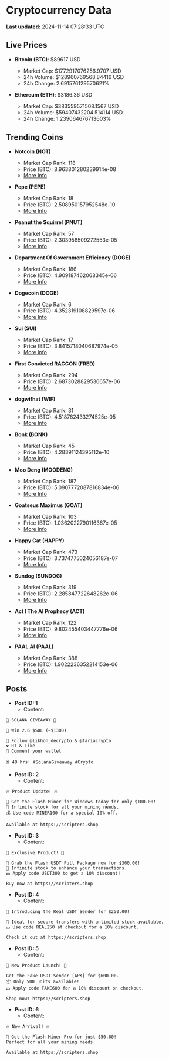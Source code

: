 # Cryptocurrency Data

**Last updated:** 2024-11-14 07:28:33 UTC

## Live Prices
- **Bitcoin (BTC)**: $89617 USD
  - Market Cap: $1772917076256.9707 USD
  - 24h Volume: $128960769568.84416 USD
  - 24h Change: 2.691576129570621%

- **Ethereum (ETH)**: $3186.36 USD
  - Market Cap: $383559571508.1567 USD
  - 24h Volume: $59407432204.514114 USD
  - 24h Change: 1.239064676713603%

## Trending Coins
- **Notcoin (NOT)**
  - Market Cap Rank: 118
  - Price (BTC): 8.963801280239914e-08
  - [More Info](https://www.coingecko.com/en/coins/notcoin)

- **Pepe (PEPE)**
  - Market Cap Rank: 18
  - Price (BTC): 2.508950157952548e-10
  - [More Info](https://www.coingecko.com/en/coins/pepe)

- **Peanut the Squirrel (PNUT)**
  - Market Cap Rank: 57
  - Price (BTC): 2.303958509272553e-05
  - [More Info](https://www.coingecko.com/en/coins/peanut-the-squirrel)

- **Department Of Government Efficiency (DOGE)**
  - Market Cap Rank: 186
  - Price (BTC): 4.909187462068345e-06
  - [More Info](https://www.coingecko.com/en/coins/department-of-government-efficiency)

- **Dogecoin (DOGE)**
  - Market Cap Rank: 6
  - Price (BTC): 4.352319108829597e-06
  - [More Info](https://www.coingecko.com/en/coins/dogecoin)

- **Sui (SUI)**
  - Market Cap Rank: 17
  - Price (BTC): 3.8415718040687974e-05
  - [More Info](https://www.coingecko.com/en/coins/sui)

- **First Convicted RACCON (FRED)**
  - Market Cap Rank: 294
  - Price (BTC): 2.6873028829536657e-06
  - [More Info](https://www.coingecko.com/en/coins/first-convicted-raccon)

- **dogwifhat (WIF)**
  - Market Cap Rank: 31
  - Price (BTC): 4.518762433274525e-05
  - [More Info](https://www.coingecko.com/en/coins/dogwifhat)

- **Bonk (BONK)**
  - Market Cap Rank: 45
  - Price (BTC): 4.28391124395112e-10
  - [More Info](https://www.coingecko.com/en/coins/bonk)

- **Moo Deng (MOODENG)**
  - Market Cap Rank: 187
  - Price (BTC): 5.0907772087816834e-06
  - [More Info](https://www.coingecko.com/en/coins/moo-deng)

- **Goatseus Maximus (GOAT)**
  - Market Cap Rank: 103
  - Price (BTC): 1.0362022790116367e-05
  - [More Info](https://www.coingecko.com/en/coins/goatseus-maximus)

- **Happy Cat (HAPPY)**
  - Market Cap Rank: 473
  - Price (BTC): 3.7374775024056187e-07
  - [More Info](https://www.coingecko.com/en/coins/happycat)

- **Sundog (SUNDOG)**
  - Market Cap Rank: 319
  - Price (BTC): 2.285847722648262e-06
  - [More Info](https://www.coingecko.com/en/coins/sundog)

- **Act I The AI Prophecy (ACT)**
  - Market Cap Rank: 122
  - Price (BTC): 9.802455403447776e-06
  - [More Info](https://www.coingecko.com/en/coins/act-i-the-ai-prophecy)

- **PAAL AI (PAAL)**
  - Market Cap Rank: 388
  - Price (BTC): 1.9022236352214153e-06
  - [More Info](https://www.coingecko.com/en/coins/paal-ai)

## Posts
- **Post ID: 1**
  - Content:
```
🚀 SOLANA GIVEAWAY 🚀

🎁 Win 2.6 $SOL (~$1300)

🤝 Follow @likhon_decrypto & @fariacrypto
❤️ RT & Like
💬 Comment your wallet

⏳ 48 hrs! #SolanaGiveaway #Crypto
```

- **Post ID: 2**
  - Content:
```
🔥 Product Update! 🔥

🚀 Get the Flash Miner for Windows today for only $100.00!
🔋 Infinite stock for all your mining needs.
💰 Use code MINER100 for a special 10% off.

Available at https://scripters.shop
```

- **Post ID: 3**
  - Content:
```
🎁 Exclusive Product! 🎁

💸 Grab the Flash USDT Full Package now for $300.00!
🎉 Infinite stock to enhance your transactions.
💵 Apply code USDT300 to get a 10% discount!

Buy now at https://scripters.shop
```

- **Post ID: 4**
  - Content:
```
💎 Introducing the Real USDT Sender for $250.00!

💼 Ideal for secure transfers with unlimited stock available.
💵 Use code REAL250 at checkout for a 10% discount.

Check it out at https://scripters.shop
```

- **Post ID: 5**
  - Content:
```
🚀 New Product Launch! 🚀

Get the Fake USDT Sender [APK] for $600.00.
📦 Only 500 units available!
💵 Apply code FAKE600 for a 10% discount on checkout.

Shop now: https://scripters.shop
```

- **Post ID: 6**
  - Content:
```
🔥 New Arrival! 🔥

💸 Get the Flash Miner Pro for just $50.00!
Perfect for all your mining needs.

Available at https://scripters.shop
```

